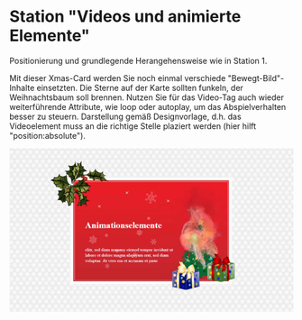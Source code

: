 # Station "Videos und animierte Elemente"

Positionierung und grundlegende Herangehensweise wie in Station 1.

Mit dieser Xmas-Card werden Sie noch einmal verschiede "Bewegt-Bild"-Inhalte einsetzten. Die Sterne auf der Karte sollten funkeln, der Weihnachtsbaum soll brennen. Nutzen Sie für das Video-Tag auch wieder weiterführende Attribute, wie loop oder autoplay, um das Abspielverhalten besser zu steuern.
Darstellung gemäß Designvorlage, d.h. das Videoelement muss an die richtige Stelle plaziert werden (hier hilft "position:absolute").

![Designvorlage](designvorlage.png)
